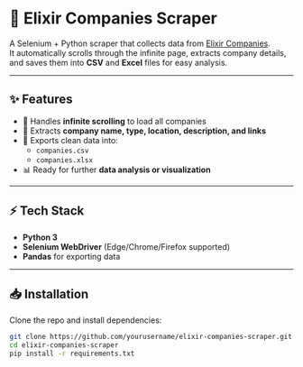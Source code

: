 # 🧩 Elixir Companies Scraper

A Selenium + Python scraper that collects data from [Elixir Companies](https://elixir-companies.com/en/companies).  
It automatically scrolls through the infinite page, extracts company details, and saves them into **CSV** and **Excel** files for easy analysis.

---

## ✨ Features
- 🔄 Handles **infinite scrolling** to load all companies  
- 🏢 Extracts **company name, type, location, description, and links**  
- 💾 Exports clean data into:
  - `companies.csv`  
  - `companies.xlsx`  
- 📊 Ready for further **data analysis or visualization**  

---

## ⚡️ Tech Stack
- **Python 3**
- **Selenium WebDriver** (Edge/Chrome/Firefox supported)
- **Pandas** for exporting data

---

## 📥 Installation
Clone the repo and install dependencies:

```bash
git clone https://github.com/yourusername/elixir-companies-scraper.git
cd elixir-companies-scraper
pip install -r requirements.txt

